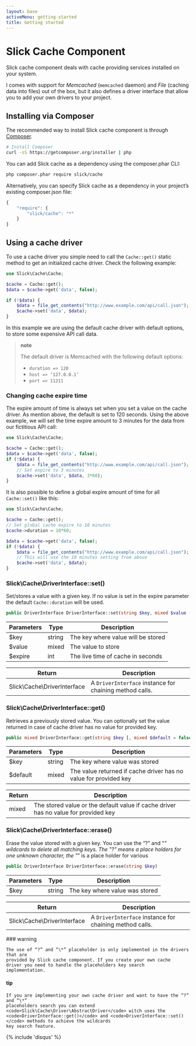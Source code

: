 ```yaml
---
layout: base
activeMenu: getting-started
title: Getting started
---
```

Slick Cache Component
=====================

Slick cache component deals with cache providing services installed on
your system.

I comes with support for *Memcached* (`memcached` daemon) and *File*
(caching data into files) out of the box, but it also defines a driver
interface that allow you to add your own drivers to your project.

Installing via Composer
-----------------------

The recommended way to install Slick cache component is through
[Composer][].

```bash
# Install Composer
curl -sS https://getcomposer.org/installer | php
```

You can add Slick cache as a dependency using the composer.phar CLI:

```bash
php composer.phar require slick/cache
```

Alternatively, you can specify Slick cache as a dependency in your
project’s existing composer.json file:

```javascript
{
    "require": {
        "slick/cache": "*"
    }
}  
```


Using a cache driver
--------------------

To use a cache driver you simple need to call the `Cache::get()` static
method to get an initialized cache driver. Check the following example:

```php
use Slick\Cache\Cache;

$cache = Cache::get();
$data = $cache->get('data', false);

if (!$data) {
    $data = file_get_contents("http://www.example.com/api/call.json");
    $cache->set('data', $data);
}
```    

In this example we are using the default cache driver with default
options, to store some expensive API call data.

> **note**
>
> The default driver is Memcached with the following default options:
>   * `duration => 120`
>   * `host => ‘127.0.0.1’`
>   * `port => 11211`
>

### Changing cache expire time

The expire amount of time is always set when you set a value on the
cache driver. As mention above, the default is set to 120 seconds. Using
the above example, we will set the time expire amount to 3 minutes for
the data from our fictitious API call:

```php
use Slick\Cache\Cache;

$cache = Cache::get();
$data = $cache->get('data', false);
if (!$data) {
    $data = file_get_contents("http://www.example.com/api/call.json");
    // Set expire to 3 minutes
    $cache->set('data', $data, 3*60);
}
```    

It is also possible to define a global expire amount of time for all
`Cache::set()` like this:

```php
use Slick\Cache\Cache;

$cache = Cache::get();
// Set global cache expire to 10 minutes
$cache->duration = 10*60;

$data = $cache->get('data', false);
if (!$data) {
    $data = file_get_contents("http://www.example.com/api/call.json");
    // This will use the 10 minutes setting from above
    $cache->set('data', $data);
}
```
  
### Slick\Cache\DriverInterface::set()
Set/stores a value with a given key. If no value is set in the
expire parameter the default `Cache::duration` will be used.

```php
public DriverInterface DriverInterface::set(string $key, mixed $value [, int $expire = -1])
```    

Parameters | Type | Description
---------- | ---- | -----------
$key | string | The key where value will be stored
$value | mixed | The value to store
$expire | int | The live time of cache in seconds

Return | Description
------ | -----------
Slick\Cache\DriverInterface | A `DriverInterface` instance for chaining method calls.

### Slick\Cache\DriverInterface::get()
Retrieves a previously stored value. You can optionally set the
value returned in case of cache driver has no value for provided
key.

```php
public mixed DriverInterface::get(string $key [, mixed $default = false])
```    
Parameters | Type | Description
---------- | ---- | -----------
$key | string | The key where value was stored
$default | mixed | The value returned if cache driver has no value for provided key

Return | Description
------ | -----------
mixed | The stored value or the default value if cache driver has no value for provided key

### Slick\Cache\DriverInterface::erase()

Erase the value stored with a given key. You can use the “?” and “*"
wildcards to delete all matching keys. The "?" means a place holders
for one unknown character, the "*” is a place holder for various

```php
public DriverInterface DriverInterface::erase(string $key)
```    

Parameters | Type | Description
---------- | ---- | -----------
$key | string | The key where value was stored

Return | Description
------ | -----------
Slick\Cache\DriverInterface | A `DriverInterface` instance for chaining method calls.


<div class="alert alert-warning" role="alert">
    ### warning
    
    The use of “?” and “\*” placeholder is only implemented in the drivers that are
    provided by Slick cache component. If you create your own cache
    driver you need to handle the placeholders key search
    implementation.
</div>

 
<div class="alert alert-info" role="alert">
    <h4>tip</h4>
   
    If you are implementing your own cache driver and want to have the “?” and “\*”
    placeholders search you can extend <code>Slick\Cache\Driver\AbstractDriver</code> witch uses the
    <code>DriverInterface::get()</code> and <code>DriverInterface::set()</code> methods to achieve the wildcards
    key search feature.
</div>

[Composer]: https://getcomposer.org/


{% include 'disqus' %}